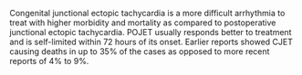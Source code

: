 Congenital junctional ectopic tachycardia is a more difficult arrhythmia to treat with higher morbidity and mortality as compared to postoperative junctional ectopic tachycardia. POJET usually responds better to treatment and is self-limited within 72 hours of its onset. Earlier reports showed CJET causing deaths in up to 35% of the cases as opposed to more recent reports of 4% to 9%.